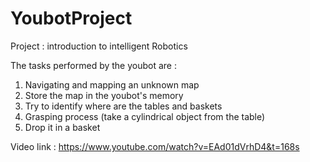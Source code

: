 # YoubotProject
Project : introduction to intelligent Robotics

The tasks performed by the youbot are :

1) Navigating and mapping an unknown map
2) Store the map in the youbot's memory
3) Try to identify where are the tables and baskets
4) Grasping process (take a cylindrical object from the table)
5) Drop it in a basket

Video link : https://www.youtube.com/watch?v=EAd01dVrhD4&t=168s
